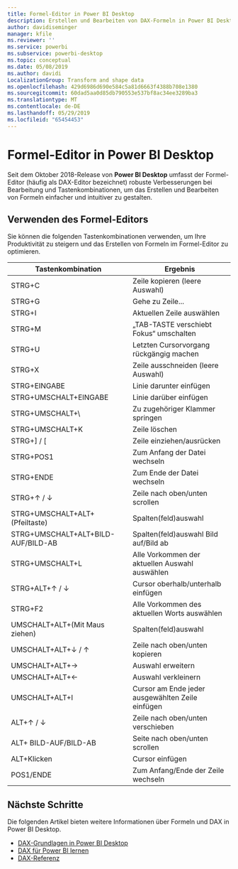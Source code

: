 ```yaml
---
title: Formel-Editor in Power BI Desktop
description: Erstellen und Bearbeiten von DAX-Formeln in Power BI Desktop
author: davidiseminger
manager: kfile
ms.reviewer: ''
ms.service: powerbi
ms.subservice: powerbi-desktop
ms.topic: conceptual
ms.date: 05/08/2019
ms.author: davidi
LocalizationGroup: Transform and shape data
ms.openlocfilehash: 429d6986d690e584c5a81d6663f4388b708e1380
ms.sourcegitcommit: 60dad5aa0d85db790553e537bf8ac34ee3289ba3
ms.translationtype: MT
ms.contentlocale: de-DE
ms.lasthandoff: 05/29/2019
ms.locfileid: "65454453"
---
```

# <a name="formula-editor-in-power-bi-desktop"></a>Formel-Editor in Power BI Desktop

Seit dem Oktober 2018-Release von **Power BI Desktop** umfasst der Formel-Editor (häufig als DAX-Editor bezeichnet) robuste Verbesserungen bei Bearbeitung und Tastenkombinationen, um das Erstellen und Bearbeiten von Formeln einfacher und intuitiver zu gestalten. 

## <a name="using-the-formula-editor"></a>Verwenden des Formel-Editors

Sie können die folgenden Tastenkombinationen verwenden, um Ihre Produktivität zu steigern und das Erstellen von Formeln im Formel-Editor zu optimieren.


|Tastenkombination  |Ergebnis  |
|---------|---------|
|STRG+C  | Zeile kopieren (leere Auswahl) |
|STRG+G  |Gehe zu Zeile... |
|STRG+I  |Aktuellen Zeile auswählen  |
|STRG+M  |„TAB-TASTE verschiebt Fokus“ umschalten |
|STRG+U  |Letzten Cursorvorgang rückgängig machen  |
|STRG+X   | Zeile ausschneiden (leere Auswahl) |
|STRG+EINGABE  |Linie darunter einfügen  |
|STRG+UMSCHALT+EINGABE  |Linie darüber einfügen  |
|STRG+UMSCHALT+\  |Zu zugehöriger Klammer springen  |
|STRG+UMSCHALT+K  |Zeile löschen  |
|STRG+] / [  |Zeile einziehen/ausrücken  |
|STRG+POS1  |Zum Anfang der Datei wechseln  |
|STRG+ENDE  |Zum Ende der Datei wechseln  |
|STRG+↑ / ↓   |Zeile nach oben/unten scrollen  |
|STRG+UMSCHALT+ALT+(Pfeiltaste)  |Spalten(feld)auswahl  |
|STRG+UMSCHALT+ALT+BILD-AUF/BILD-AB  |Spalten(feld)auswahl Bild auf/Bild ab |
|STRG+UMSCHALT+L  |Alle Vorkommen der aktuellen Auswahl auswählen |
|STRG+ALT+↑ / ↓  |Cursor oberhalb/unterhalb einfügen  |
|STRG+F2  |Alle Vorkommen des aktuellen Worts auswählen | 
|UMSCHALT+ALT+(Mit Maus ziehen) |Spalten(feld)auswahl  |
|UMSCHALT+ALT+↓ / ↑  |Zeile nach oben/unten kopieren  |
|UMSCHALT+ALT+→  |Auswahl erweitern  |
|UMSCHALT+ALT+←  |Auswahl verkleinern |
|UMSCHALT+ALT+I  |Cursor am Ende jeder ausgewählten Zeile einfügen |
|ALT+↑ / ↓  | Zeile nach oben/unten verschieben |
|ALT+ BILD-AUF/BILD-AB  |Seite nach oben/unten scrollen  |
|ALT+Klicken  |Cursor einfügen  |
|POS1/ENDE  |Zum Anfang/Ende der Zeile wechseln  |

## <a name="next-steps"></a>Nächste Schritte

Die folgenden Artikel bieten weitere Informationen über Formeln und DAX in Power BI Desktop.

* [DAX-Grundlagen in Power BI Desktop](desktop-quickstart-learn-dax-basics.md)
* [DAX für Power BI lernen](https://docs.microsoft.com/power-bi/guided-learning/introductiontodax?tutorial-step=1)
* [DAX-Referenz](https://msdn.microsoft.com/query-bi/dax/data-analysis-expressions-dax-reference)

